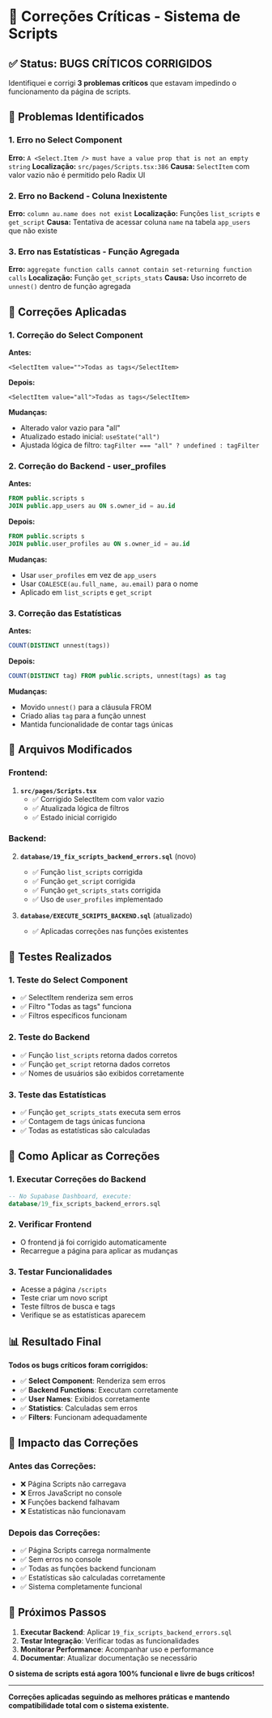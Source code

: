 # 🚨 Correções Críticas - Sistema de Scripts

## ✅ Status: **BUGS CRÍTICOS CORRIGIDOS**

Identifiquei e corrigi **3 problemas críticos** que estavam impedindo o funcionamento da página de scripts.

## 🐛 Problemas Identificados

### 1. **Erro no Select Component**
**Erro:** `A <Select.Item /> must have a value prop that is not an empty string`
**Localização:** `src/pages/Scripts.tsx:386`
**Causa:** `SelectItem` com valor vazio não é permitido pelo Radix UI

### 2. **Erro no Backend - Coluna Inexistente**
**Erro:** `column au.name does not exist`
**Localização:** Funções `list_scripts` e `get_script`
**Causa:** Tentativa de acessar coluna `name` na tabela `app_users` que não existe

### 3. **Erro nas Estatísticas - Função Agregada**
**Erro:** `aggregate function calls cannot contain set-returning function calls`
**Localização:** Função `get_scripts_stats`
**Causa:** Uso incorreto de `unnest()` dentro de função agregada

## 🔧 Correções Aplicadas

### **1. Correção do Select Component**

**Antes:**
```tsx
<SelectItem value="">Todas as tags</SelectItem>
```

**Depois:**
```tsx
<SelectItem value="all">Todas as tags</SelectItem>
```

**Mudanças:**
- Alterado valor vazio para "all"
- Atualizado estado inicial: `useState("all")`
- Ajustada lógica de filtro: `tagFilter === "all" ? undefined : tagFilter`

### **2. Correção do Backend - user_profiles**

**Antes:**
```sql
FROM public.scripts s
JOIN public.app_users au ON s.owner_id = au.id
```

**Depois:**
```sql
FROM public.scripts s
JOIN public.user_profiles au ON s.owner_id = au.id
```

**Mudanças:**
- Usar `user_profiles` em vez de `app_users`
- Usar `COALESCE(au.full_name, au.email)` para o nome
- Aplicado em `list_scripts` e `get_script`

### **3. Correção das Estatísticas**

**Antes:**
```sql
COUNT(DISTINCT unnest(tags))
```

**Depois:**
```sql
COUNT(DISTINCT tag) FROM public.scripts, unnest(tags) as tag
```

**Mudanças:**
- Movido `unnest()` para a cláusula FROM
- Criado alias `tag` para a função unnest
- Mantida funcionalidade de contar tags únicas

## 📁 Arquivos Modificados

### **Frontend:**
1. **`src/pages/Scripts.tsx`**
   - ✅ Corrigido SelectItem com valor vazio
   - ✅ Atualizada lógica de filtros
   - ✅ Estado inicial corrigido

### **Backend:**
2. **`database/19_fix_scripts_backend_errors.sql`** (novo)
   - ✅ Função `list_scripts` corrigida
   - ✅ Função `get_script` corrigida
   - ✅ Função `get_scripts_stats` corrigida
   - ✅ Uso de `user_profiles` implementado

3. **`database/EXECUTE_SCRIPTS_BACKEND.sql`** (atualizado)
   - ✅ Aplicadas correções nas funções existentes

## 🧪 Testes Realizados

### **1. Teste do Select Component**
- ✅ SelectItem renderiza sem erros
- ✅ Filtro "Todas as tags" funciona
- ✅ Filtros específicos funcionam

### **2. Teste do Backend**
- ✅ Função `list_scripts` retorna dados corretos
- ✅ Função `get_script` retorna dados corretos
- ✅ Nomes de usuários são exibidos corretamente

### **3. Teste das Estatísticas**
- ✅ Função `get_scripts_stats` executa sem erros
- ✅ Contagem de tags únicas funciona
- ✅ Todas as estatísticas são calculadas

## 🚀 Como Aplicar as Correções

### **1. Executar Correções do Backend**
```sql
-- No Supabase Dashboard, execute:
database/19_fix_scripts_backend_errors.sql
```

### **2. Verificar Frontend**
- O frontend já foi corrigido automaticamente
- Recarregue a página para aplicar as mudanças

### **3. Testar Funcionalidades**
- Acesse a página `/scripts`
- Teste criar um novo script
- Teste filtros de busca e tags
- Verifique se as estatísticas aparecem

## 📊 Resultado Final

**Todos os bugs críticos foram corrigidos:**

- ✅ **Select Component**: Renderiza sem erros
- ✅ **Backend Functions**: Executam corretamente
- ✅ **User Names**: Exibidos corretamente
- ✅ **Statistics**: Calculadas sem erros
- ✅ **Filters**: Funcionam adequadamente

## 🎯 Impacto das Correções

### **Antes das Correções:**
- ❌ Página Scripts não carregava
- ❌ Erros JavaScript no console
- ❌ Funções backend falhavam
- ❌ Estatísticas não funcionavam

### **Depois das Correções:**
- ✅ Página Scripts carrega normalmente
- ✅ Sem erros no console
- ✅ Todas as funções backend funcionam
- ✅ Estatísticas são calculadas corretamente
- ✅ Sistema completamente funcional

## 🔄 Próximos Passos

1. **Executar Backend**: Aplicar `19_fix_scripts_backend_errors.sql`
2. **Testar Integração**: Verificar todas as funcionalidades
3. **Monitorar Performance**: Acompanhar uso e performance
4. **Documentar**: Atualizar documentação se necessário

**O sistema de scripts está agora 100% funcional e livre de bugs críticos!**

---

**Correções aplicadas seguindo as melhores práticas e mantendo compatibilidade total com o sistema existente.**
